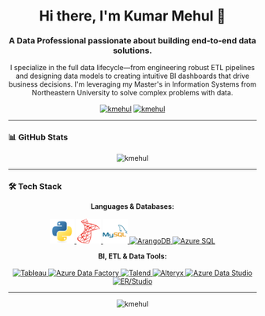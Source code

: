 <h1 align="center">Hi there, I'm Kumar Mehul 👋</h1>
<h3 align="center">A Data Professional passionate about building end-to-end data solutions.</h3>

<p align="center">
  I specialize in the full data lifecycle—from engineering robust ETL pipelines and designing data models to creating intuitive BI dashboards that drive business decisions. I'm leveraging my Master's in Information Systems from Northeastern University to solve complex problems with data.
</p>

<p align="center">
  <a href="https://www.linkedin.com/in/kmehul992/" target="blank"><img align="center" src="https://img.shields.io/badge/LinkedIn-0077B5?style=for-the-badge&logo=linkedin&logoColor=white" alt="kmehul" /></a>
  <a href="mailto:kumar-mehul@outlook.com" target="blank"><img align="center" src="https://img.shields.io/badge/Email-0078D4?style=for-the-badge&logo=microsoft-outlook&logoColor=white" alt="kmehul" /></a>
</p>

---

<h3 align="left">📊 GitHub Stats</h3>
<p align="center">
  <img align="center" src="https://github-readme-stats.vercel.app/api?username=kmehul&show_icons=true&locale=en&theme=tokyonight" alt="kmehul" />
</p>

---

<h3 align="left">🛠️ Tech Stack</h3>

<p align="center">
  <strong>Languages & Databases:</strong><br/><br/>
  <a href="https://www.python.org" target="_blank" rel="noreferrer"> 
    <img src="https://raw.githubusercontent.com/devicons/devicon/master/icons/python/python-original.svg" alt="Python" width="50" height="50"/> 
  </a>
  <a href="https://learn.microsoft.com/en-us/sql/t-sql/" target="_blank" rel="noreferrer"> 
    <img src="https://raw.githubusercontent.com/devicons/devicon/master/icons/microsoftsqlserver/microsoftsqlserver-plain.svg" alt="T-SQL" width="50" height="50"/> 
  </a>
  <a href="https://www.mysql.com/" target="_blank" rel="noreferrer"> 
    <img src="https://raw.githubusercontent.com/devicons/devicon/master/icons/mysql/mysql-original-wordmark.svg" alt="MySQL" width="50" height="50"/> 
  </a>
  <a href="https://www.arangodb.com/" target="_blank" rel="noreferrer"> 
    <img src="https://raw.githubusercontent.com/devicons/devicon/master/icons/arangodb/arangodb-original-wordmark.svg" alt="ArangoDB" width="50" height="50"/> 
  </a>
  <a href="https://azure.microsoft.com/en-us/products/azure-sql/" target="_blank" rel="noreferrer">
    <img src="https://img.shields.io/badge/Azure_SQL-0078D4?style=for-the-badge&logo=azure-sql-database&logoColor=white" alt="Azure SQL"/>
  </a>
</p>

<p align="center">
  <strong>BI, ETL & Data Tools:</strong><br/><br/>
  <a href="https://www.tableau.com/" target="_blank" rel="noreferrer">
    <img src="https://img.shields.io/badge/Tableau-E97627?style=for-the-badge&logo=tableau&logoColor=white" alt="Tableau"/>
  </a>
  <a href="https://azure.microsoft.com/en-us/products/data-factory/" target="_blank" rel="noreferrer">
    <img src="https://img.shields.io/badge/Azure_Data_Factory-0078D4?style=for-the-badge&logo=azure-data-factory&logoColor=white" alt="Azure Data Factory"/>
  </a>
  <a href="https://www.talend.com/" target="_blank" rel="noreferrer">
    <img src="https://img.shields.io/badge/Talend-FF6D70?style=for-the-badge&logo=talend&logoColor=white" alt="Talend"/>
  </a>
  <a href="https://www.alteryx.com/" target="_blank" rel="noreferrer">
    <img src="https://img.shields.io/badge/Alteryx-0078D4?style=for-the-badge&logo=alteryx&logoColor=white" alt="Alteryx"/>
  </a>
  <a href="https://learn.microsoft.com/en-us/sql/azure-data-studio/what-is-azure-data-studio" target="_blank" rel="noreferrer">
    <img src="https://img.shields.io/badge/Azure_Data_Studio-0078D4?style=for-the-badge&logo=azure-data-studio&logoColor=white" alt="Azure Data Studio"/>
  </a>
  <a href="https://www.idera.com/er-studio-data-architect-software" target="_blank" rel="noreferrer">
    <img src="https://img.shields.io/badge/ER/Studio-1E1E1E?style=for-the-badge" alt="ER/Studio"/>
  </a>
</p>

---

<p align="center">
  <img src="https://komarev.com/ghpvc/?username=kmehul&label=Profile%20Visitors&color=blueviolet" alt="kmehul" />
</p>
